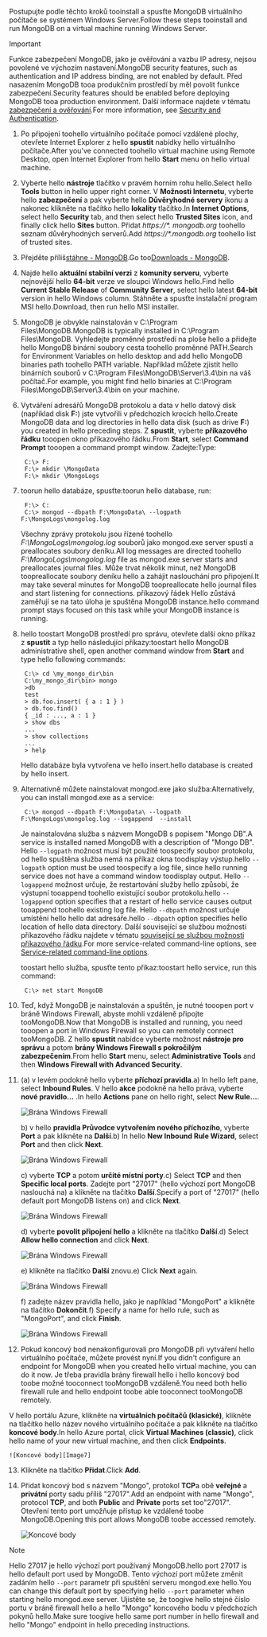 <span data-ttu-id="d3e4b-101">Postupujte podle těchto kroků tooinstall a spusťte MongoDB virtuálního počítače se systémem Windows Server.</span><span class="sxs-lookup"><span data-stu-id="d3e4b-101">Follow these steps tooinstall and run MongoDB on a virtual machine running Windows Server.</span></span>

> [!IMPORTANT]
> <span data-ttu-id="d3e4b-102">Funkce zabezpečení MongoDB, jako je ověřování a vazbu IP adresy, nejsou povolené ve výchozím nastavení.</span><span class="sxs-lookup"><span data-stu-id="d3e4b-102">MongoDB security features, such as authentication and IP address binding, are not enabled by default.</span></span> <span data-ttu-id="d3e4b-103">Před nasazením MongoDB tooa produkčním prostředí by měl povolit funkce zabezpečení.</span><span class="sxs-lookup"><span data-stu-id="d3e4b-103">Security features should be enabled before deploying MongoDB tooa production environment.</span></span>  <span data-ttu-id="d3e4b-104">Další informace najdete v tématu [zabezpečení a ověřování](http://www.mongodb.org/display/DOCS/Security+and+Authentication).</span><span class="sxs-lookup"><span data-stu-id="d3e4b-104">For more information, see [Security and Authentication](http://www.mongodb.org/display/DOCS/Security+and+Authentication).</span></span>
>
>

1. <span data-ttu-id="d3e4b-105">Po připojení toohello virtuálního počítače pomocí vzdálené plochy, otevřete Internet Explorer z hello **spustit** nabídky hello virtuálního počítače.</span><span class="sxs-lookup"><span data-stu-id="d3e4b-105">After you've connected toohello virtual machine using Remote Desktop, open Internet Explorer from hello **Start** menu on hello virtual machine.</span></span>
2. <span data-ttu-id="d3e4b-106">Vyberte hello **nástroje** tlačítko v pravém horním rohu hello.</span><span class="sxs-lookup"><span data-stu-id="d3e4b-106">Select hello **Tools** button in hello upper right corner.</span></span>  <span data-ttu-id="d3e4b-107">V **Možnosti Internetu**, vyberte hello **zabezpečení** a pak vyberte hello **Důvěryhodné servery** ikonu a nakonec klikněte na tlačítko hello **lokality** tlačítko.</span><span class="sxs-lookup"><span data-stu-id="d3e4b-107">In **Internet Options**, select hello **Security** tab, and then select hello **Trusted Sites** icon, and finally click hello **Sites** button.</span></span> <span data-ttu-id="d3e4b-108">Přidat *https://\*. mongodb.org* toohello seznam důvěryhodných serverů.</span><span class="sxs-lookup"><span data-stu-id="d3e4b-108">Add *https://\*.mongodb.org* toohello list of trusted sites.</span></span>
3. <span data-ttu-id="d3e4b-109">Přejděte příliš[stáhne - MongoDB](https://www.mongodb.com/download-center#community).</span><span class="sxs-lookup"><span data-stu-id="d3e4b-109">Go too[Downloads - MongoDB](https://www.mongodb.com/download-center#community).</span></span>
4. <span data-ttu-id="d3e4b-110">Najde hello **aktuální stabilní verzi** z **komunity serveru**, vyberte nejnovější hello **64-bit** verze ve sloupci Windows hello.</span><span class="sxs-lookup"><span data-stu-id="d3e4b-110">Find hello **Current Stable Release** of **Community Server**, select hello latest **64-bit** version in hello Windows column.</span></span> <span data-ttu-id="d3e4b-111">Stáhněte a spusťte instalační program MSI hello.</span><span class="sxs-lookup"><span data-stu-id="d3e4b-111">Download, then run hello MSI installer.</span></span>
5. <span data-ttu-id="d3e4b-112">MongoDB je obvykle nainstalován v C:\Program Files\MongoDB.</span><span class="sxs-lookup"><span data-stu-id="d3e4b-112">MongoDB is typically installed in C:\Program Files\MongoDB.</span></span> <span data-ttu-id="d3e4b-113">Vyhledejte proměnné prostředí na ploše hello a přidejte hello MongoDB binární soubory cesta toohello proměnné PATH.</span><span class="sxs-lookup"><span data-stu-id="d3e4b-113">Search for Environment Variables on hello desktop and add hello MongoDB binaries path toohello PATH variable.</span></span> <span data-ttu-id="d3e4b-114">Například můžete zjistit hello binárních souborů v C:\Program Files\MongoDB\Server\3.4\bin na váš počítač.</span><span class="sxs-lookup"><span data-stu-id="d3e4b-114">For example, you might find hello binaries at C:\Program Files\MongoDB\Server\3.4\bin on your machine.</span></span>
6. <span data-ttu-id="d3e4b-115">Vytváření adresářů MongoDB protokolu a data v hello datový disk (například disk **F:**) jste vytvořili v předchozích krocích hello.</span><span class="sxs-lookup"><span data-stu-id="d3e4b-115">Create MongoDB data and log directories in hello data disk (such as drive **F:**) you created in hello preceding steps.</span></span> <span data-ttu-id="d3e4b-116">Z **spustit**, vyberte **příkazového řádku** tooopen okno příkazového řádku.</span><span class="sxs-lookup"><span data-stu-id="d3e4b-116">From **Start**, select **Command Prompt** tooopen a command prompt window.</span></span>  <span data-ttu-id="d3e4b-117">Zadejte:</span><span class="sxs-lookup"><span data-stu-id="d3e4b-117">Type:</span></span>

        C:\> F:
        F:\> mkdir \MongoData
        F:\> mkdir \MongoLogs
7. <span data-ttu-id="d3e4b-118">toorun hello databáze, spusťte:</span><span class="sxs-lookup"><span data-stu-id="d3e4b-118">toorun hello database, run:</span></span>

        F:\> C:
        C:\> mongod --dbpath F:\MongoData\ --logpath F:\MongoLogs\mongolog.log

    <span data-ttu-id="d3e4b-119">Všechny zprávy protokolu jsou řízené toohello *F:\MongoLogs\mongolog.log* souborů jako mongod.exe server spustí a preallocates soubory deníku.</span><span class="sxs-lookup"><span data-stu-id="d3e4b-119">All log messages are directed toohello *F:\MongoLogs\mongolog.log* file as mongod.exe server starts and preallocates journal files.</span></span> <span data-ttu-id="d3e4b-120">Může trvat několik minut, než MongoDB toopreallocate soubory deníku hello a zahájit naslouchání pro připojení.</span><span class="sxs-lookup"><span data-stu-id="d3e4b-120">It may take several minutes for MongoDB toopreallocate hello journal files and start listening for connections.</span></span> <span data-ttu-id="d3e4b-121">příkazový řádek Hello zůstává zaměřují se na tato úloha je spuštěna MongoDB instance.</span><span class="sxs-lookup"><span data-stu-id="d3e4b-121">hello command prompt stays focused on this task while your MongoDB instance is running.</span></span>
8. <span data-ttu-id="d3e4b-122">hello toostart MongoDB prostředí pro správu, otevřete další okno příkaz z **spustit** a typ hello následující příkazy:</span><span class="sxs-lookup"><span data-stu-id="d3e4b-122">toostart hello MongoDB administrative shell, open another command window from **Start** and type hello following commands:</span></span>

        C:\> cd \my_mongo_dir\bin  
        C:\my_mongo_dir\bin> mongo  
        >db  
        test
        > db.foo.insert( { a : 1 } )  
        > db.foo.find()  
        { _id : ..., a : 1 }  
        > show dbs  
        ...  
        > show collections  
        ...  
        > help  

    <span data-ttu-id="d3e4b-123">Hello databáze byla vytvořena ve hello insert.</span><span class="sxs-lookup"><span data-stu-id="d3e4b-123">hello database is created by hello insert.</span></span>
9. <span data-ttu-id="d3e4b-124">Alternativně můžete nainstalovat mongod.exe jako služba:</span><span class="sxs-lookup"><span data-stu-id="d3e4b-124">Alternatively, you can install mongod.exe as a service:</span></span>

        C:\> mongod --dbpath F:\MongoData\ --logpath F:\MongoLogs\mongolog.log --logappend  --install

    <span data-ttu-id="d3e4b-125">Je nainstalována služba s názvem MongoDB s popisem "Mongo DB".</span><span class="sxs-lookup"><span data-stu-id="d3e4b-125">A service is installed named MongoDB with a description of "Mongo DB".</span></span> <span data-ttu-id="d3e4b-126">Hello `--logpath` možnost musí být použité toospecify soubor protokolu, od hello spuštěna služba nemá na příkaz okna toodisplay výstup.</span><span class="sxs-lookup"><span data-stu-id="d3e4b-126">hello `--logpath` option must be used toospecify a log file, since hello running service does not have a command window toodisplay output.</span></span>  <span data-ttu-id="d3e4b-127">Hello `--logappend` možnost určuje, že restartování služby hello způsobí, že výstupní tooappend toohello existující soubor protokolu.</span><span class="sxs-lookup"><span data-stu-id="d3e4b-127">hello `--logappend` option specifies that a restart of hello service causes output tooappend toohello existing log file.</span></span>  <span data-ttu-id="d3e4b-128">Hello `--dbpath` možnost určuje umístění hello hello dat adresáře.</span><span class="sxs-lookup"><span data-stu-id="d3e4b-128">hello `--dbpath` option specifies hello location of hello data directory.</span></span> <span data-ttu-id="d3e4b-129">Další související se službou možnosti příkazového řádku najdete v tématu [související se službou možnosti příkazového řádku][MongoWindowsSvcOptions].</span><span class="sxs-lookup"><span data-stu-id="d3e4b-129">For more service-related command-line options, see [Service-related command-line options][MongoWindowsSvcOptions].</span></span>

    <span data-ttu-id="d3e4b-130">toostart hello služba, spusťte tento příkaz:</span><span class="sxs-lookup"><span data-stu-id="d3e4b-130">toostart hello service, run this command:</span></span>

        C:\> net start MongoDB
10. <span data-ttu-id="d3e4b-131">Teď, když MongoDB je nainstalován a spuštěn, je nutné tooopen port v bráně Windows Firewall, abyste mohli vzdáleně připojte tooMongoDB.</span><span class="sxs-lookup"><span data-stu-id="d3e4b-131">Now that MongoDB is installed and running, you need tooopen a port in Windows Firewall so you can remotely connect tooMongoDB.</span></span>  <span data-ttu-id="d3e4b-132">Z hello **spustit** nabídce vyberte možnost **nástroje pro správu** a potom **brány Windows Firewall s pokročilým zabezpečením**.</span><span class="sxs-lookup"><span data-stu-id="d3e4b-132">From hello **Start** menu, select **Administrative Tools** and then **Windows Firewall with Advanced Security**.</span></span>
11. <span data-ttu-id="d3e4b-133">(a) v levém podokně hello vyberte **příchozí pravidla**.</span><span class="sxs-lookup"><span data-stu-id="d3e4b-133">a) In hello left pane, select **Inbound Rules**.</span></span>  <span data-ttu-id="d3e4b-134">V hello **akce** podokně na hello práva, vyberte **nové pravidlo...** .</span><span class="sxs-lookup"><span data-stu-id="d3e4b-134">In hello **Actions** pane on hello right, select **New Rule...**.</span></span>

    ![Brána Windows Firewall][Image1]

    <span data-ttu-id="d3e4b-136">b) v hello **pravidla Průvodce vytvořením nového příchozího**, vyberte **Port** a pak klikněte na **Další**.</span><span class="sxs-lookup"><span data-stu-id="d3e4b-136">b) In hello **New Inbound Rule Wizard**, select **Port** and then click **Next**.</span></span>

    ![Brána Windows Firewall][Image2]

    <span data-ttu-id="d3e4b-138">c) vyberte **TCP** a potom **určité místní porty**.</span><span class="sxs-lookup"><span data-stu-id="d3e4b-138">c) Select **TCP** and then **Specific local ports**.</span></span>  <span data-ttu-id="d3e4b-139">Zadejte port "27017" (hello výchozí port MongoDB naslouchá na) a klikněte na tlačítko **Další**.</span><span class="sxs-lookup"><span data-stu-id="d3e4b-139">Specify a port of "27017" (hello default port MongoDB listens on) and click **Next**.</span></span>

    ![Brána Windows Firewall][Image3]

    <span data-ttu-id="d3e4b-141">d) vyberte **povolit připojení hello** a klikněte na tlačítko **Další**.</span><span class="sxs-lookup"><span data-stu-id="d3e4b-141">d) Select **Allow hello connection** and click **Next**.</span></span>

    ![Brána Windows Firewall][Image4]

    <span data-ttu-id="d3e4b-143">e) klikněte na tlačítko **Další** znovu.</span><span class="sxs-lookup"><span data-stu-id="d3e4b-143">e) Click **Next** again.</span></span>

    ![Brána Windows Firewall][Image5]

    <span data-ttu-id="d3e4b-145">f) zadejte název pravidla hello, jako je například "MongoPort" a klikněte na tlačítko **Dokončit**.</span><span class="sxs-lookup"><span data-stu-id="d3e4b-145">f) Specify a name for hello rule, such as "MongoPort", and click **Finish**.</span></span>

    ![Brána Windows Firewall][Image6]

12. <span data-ttu-id="d3e4b-147">Pokud koncový bod nenakonfigurovali pro MongoDB při vytváření hello virtuálního počítače, můžete provést nyní.</span><span class="sxs-lookup"><span data-stu-id="d3e4b-147">If you didn't configure an endpoint for MongoDB when you created hello virtual machine, you can do it now.</span></span> <span data-ttu-id="d3e4b-148">Je třeba pravidla brány firewall hello i hello koncový bod toobe možné tooconnect tooMongoDB vzdáleně.</span><span class="sxs-lookup"><span data-stu-id="d3e4b-148">You need both hello firewall rule and hello endpoint toobe able tooconnect tooMongoDB remotely.</span></span>

  <span data-ttu-id="d3e4b-149">V hello portálu Azure, klikněte na **virtuálních počítačů (klasické)**, klikněte na tlačítko hello název nového virtuálního počítače a pak klikněte na tlačítko **koncové body**.</span><span class="sxs-lookup"><span data-stu-id="d3e4b-149">In hello Azure portal, click **Virtual Machines (classic)**, click hello name of your new virtual machine, and then click **Endpoints**.</span></span>

    ![Koncové body][Image7]

13. <span data-ttu-id="d3e4b-151">Klikněte na tlačítko **Přidat**.</span><span class="sxs-lookup"><span data-stu-id="d3e4b-151">Click **Add**.</span></span>

14. <span data-ttu-id="d3e4b-152">Přidat koncový bod s názvem "Mongo", protokol **TCP**a obě **veřejné** a **privátní** porty sadu příliš "27017".</span><span class="sxs-lookup"><span data-stu-id="d3e4b-152">Add an endpoint with name "Mongo", protocol **TCP**, and both **Public** and **Private** ports set too"27017".</span></span> <span data-ttu-id="d3e4b-153">Otevření tento port umožňuje přístup ke vzdálené toobe MongoDB.</span><span class="sxs-lookup"><span data-stu-id="d3e4b-153">Opening this port allows MongoDB toobe accessed remotely.</span></span>

    ![Koncové body][Image9]

> [!NOTE]
> <span data-ttu-id="d3e4b-155">Hello 27017 je hello výchozí port používaný MongoDB.</span><span class="sxs-lookup"><span data-stu-id="d3e4b-155">hello port 27017 is hello default port used by MongoDB.</span></span> <span data-ttu-id="d3e4b-156">Tento výchozí port můžete změnit zadáním hello `--port` parametr při spuštění serveru mongod.exe hello.</span><span class="sxs-lookup"><span data-stu-id="d3e4b-156">You can change this default port by specifying hello `--port` parameter when starting hello mongod.exe server.</span></span> <span data-ttu-id="d3e4b-157">Ujistěte se, že toogive hello stejné číslo portu v bráně firewall hello a hello "Mongo" koncového bodu v předchozích pokynů hello.</span><span class="sxs-lookup"><span data-stu-id="d3e4b-157">Make sure toogive hello same port number in hello firewall and hello "Mongo" endpoint in hello preceding instructions.</span></span>
>
>

[MongoDownloads]: http://www.mongodb.org/downloads

[MongoWindowsSvcOptions]: http://www.mongodb.org/display/DOCS/Windows+Service


[Image1]: ./media/install-and-run-mongo-on-win2k8-vm/WinFirewall1.png
[Image2]: ./media/install-and-run-mongo-on-win2k8-vm/WinFirewall2.png
[Image3]: ./media/install-and-run-mongo-on-win2k8-vm/WinFirewall3.png
[Image4]: ./media/install-and-run-mongo-on-win2k8-vm/WinFirewall4.png
[Image5]: ./media/install-and-run-mongo-on-win2k8-vm/WinFirewall5.png
[Image6]: ./media/install-and-run-mongo-on-win2k8-vm/WinFirewall6.png
[Image7]: ./media/install-and-run-mongo-on-win2k8-vm/menusendpointadd.png
<!-- Removed 03/08/2017. Not in new portal. -->
<!-- [Image8]: ./media/install-and-run-mongo-on-win2k8-vm/WinVmAddEndpoint2.png
-->
[Image9]: ./media/install-and-run-mongo-on-win2k8-vm/newendpointdetails.png

